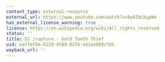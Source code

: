 ```yaml
---
content_type: external-resource
external_url: https://www.youtube.com/watch?v=9y6IbLbypWo
has_external_license_warning: true
license: https://en.wikipedia.org/wiki/All_rights_reserved
status: ''
title: DJ /rupture - Gold Teeth Thief
uid: eaffef6e-622d-4589-82f6-e41ee669c7d1
wayback_url: ''
---
```


